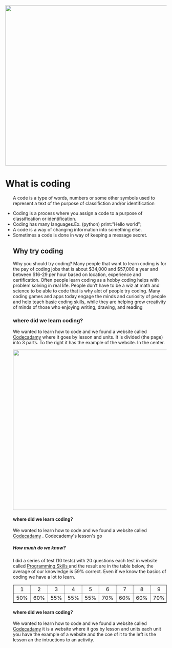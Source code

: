 <!DOCTYPE html>
<html>
<link>
<head>
 <title>Creating Website using Coding</title>

</head>
<body>
<img src="https://encrypted-tbn2.gstatic.com/images?q=tbn:ANd9GcQUNbEmLECIix1hpqxY6SUpbxE9FjD3ZS08Yc7Jg35t9c72efTHpg" height="500" width="900">
<h1>What is coding</h1> 
<ul>
<p>A code is a type of words, numbers or some other symbols used to represent a text of the purpose of classifiction and/or identification</p>
  <li>Coding is a process where you assign a code to a purpose of classification or identification.</li>
  <li>Coding has many languages.Ex. (python) print:”Hello world”;</li>
  <li>A code is a way of changing information into something else.</li>
  <li>Sometimes a code is done in way of keeping a message secret.</li>
<h2>Why try coding</h2>
<p> Why you should try coding? Many people that want to learn coding is for the pay of coding jobs that is about $34,000 and $57,000 a year and between $16-29 per hour based on location, experience and certification. Often people learn coding as a hobby coding helps with problem solving in real life. People don’t have to be a wiz at math and science to be able to code that is why alot of people try coding. Many coding games and apps today engage the minds and curiosity of people and help teach basic coding skills, while they are helping grow creativity of  minds of those who enjoying writing, drawing, and reading</p>
<h3>where did we learn coding?</h3>
<p>We wanted to learn how to code and we found a website called <a href="https://www.codecademy.com/ ">Codecadamy</a> where it goes by lesson and units. It is divided (the page) into 3 parts. To the right it has the example of the website. In the center.</p>

<img src="http://www.lifelivedhere.com/wp-content/uploads/2015/04/Site-Example-1024x843.png" height="500" width="1000">
<h4>where did we learn coding?</h4>
<p>We wanted to learn how to code and we found a website called <a href="https://www.codecademy.com/ ">Codecadamy</a> . Codecademy's lesson's go </p>

<h5>How much do we know?</h5> 
<p>  I did a series of test (10 tests) with 20 questions each test in website called <a href="http://www.pskills.org/ ">Programming Skills </a> and the result are in the table below, the average of our knowledge is 59% correct. Even if we know the basics of coding we have a lot to learn. 

<table cellspacing="0" cellpadding="0" border="1">
<tr>
  <td width="100" align="center">1</td>
  <td width="100" align="center">2</td>
  <td width="100" align="center">3</td>
  <td width="100" align="center">4</td>
  <td width="100" align="center">5</td>
  <td width="100" align="center">6</td>
  <td width="100" align="center">7</td>
  <td width="100" align="center">8</td>
  <td width="100" align="center">9</td>
  <td width="100" align="center">10</td>
</tr>
<tr>
  <td width="100" align="center">50%</td>
  <td width="100" align="center">60%</td>
  <td width="100" align="center">55%</td>
  <td width="100" align="center">55%</td>
  <td width="100" align="center">55%</td>
  <td width="100" align="center">70%</td>
  <td width="100" align="center">60%</td>
  <td width="100" align="center">60%</td>
  <td width="100" align="center">70%</td>
  <td width="100" align="center">55%</td>
  </tr>
</table>
<h4>where did we learn coding?</h4>
<p>We wanted to learn how to code and we found a website called <a href="https://www.codecademy.com/ ">Codecadamy</a> it is a website where it gos by lesson and units each unit you have the example of a website and the coe of it to the left is the lesson an the intructions to an activity.</p>
